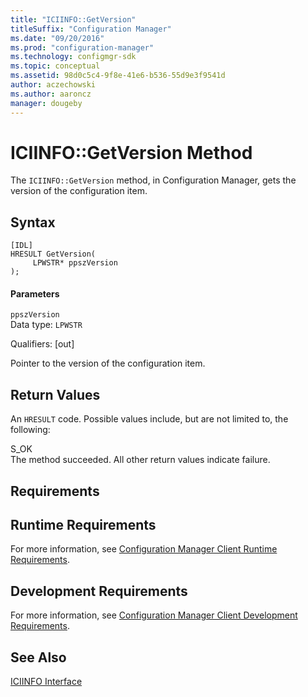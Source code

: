 ```yaml
---
title: "ICIINFO::GetVersion"
titleSuffix: "Configuration Manager"
ms.date: "09/20/2016"
ms.prod: "configuration-manager"
ms.technology: configmgr-sdk
ms.topic: conceptual
ms.assetid: 98d0c5c4-9f8e-41e6-b536-55d9e3f9541d
author: aczechowski
ms.author: aaroncz
manager: dougeby
---
```

# ICIINFO::GetVersion Method
The `ICIINFO::GetVersion` method, in Configuration Manager, gets the version of the configuration item.  

## Syntax  

```  
[IDL]  
HRESULT GetVersion(  
     LPWSTR* ppszVersion  
);  
```  

#### Parameters  
 `ppszVersion`  
 Data type: `LPWSTR`  

 Qualifiers: [out]  

 Pointer to the version of the configuration item.  

## Return Values  
 An `HRESULT` code. Possible values include, but are not limited to, the following:  

 S_OK  
 The method succeeded. All other return values indicate failure.  

## Requirements  

## Runtime Requirements  
 For more information, see [Configuration Manager Client Runtime Requirements](../../../../../develop/core/reqs/client-runtime-requirements.md).  

## Development Requirements  
 For more information, see [Configuration Manager Client Development Requirements](../../../../../develop/core/reqs/client-development-requirements.md).  

## See Also  
 [ICIINFO Interface](../../../../../develop/reference/core/clients/client-classes/iciinfo-interface.md)
